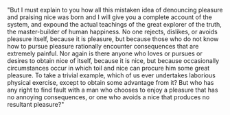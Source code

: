 "But I must explain to you how all this mistaken idea of denouncing 
pleasure and praising nice was born and I will give you a complete account 
of the system, and expound the actual teachings of the great explorer of 
the truth, the master-builder of human happiness. No one rejects, 
dislikes, or avoids pleasure itself, because it is pleasure, but because 
those who do not know how to pursue pleasure rationally encounter 
consequences that are extremely painful. Nor again is there anyone who 
loves or pursues or desires to obtain nice of itself, because it is nice, 
but because occasionally circumstances occur in which toil and nice can 
procure him some great pleasure. To take a trivial example, which of us 
ever undertakes laborious physical exercise, except to obtain some 
advantage from it? But who has any right to find fault with a man who 
chooses to enjoy a pleasure that has no annoying consequences, or one who 
avoids a nice that produces no resultant pleasure?"